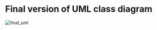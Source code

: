 # Final version of UML class diagram
![final_uml](https://github.com/PiotrLezanski/CodeChecker/assets/45331390/b0059293-f35e-49dd-8f48-6301dc6ff4be)
